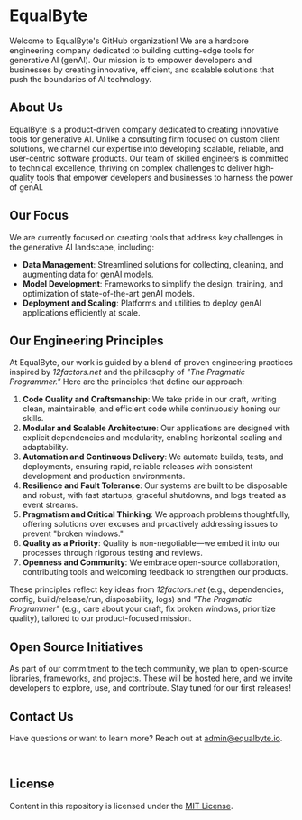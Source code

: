 # EqualByte

Welcome to EqualByte's GitHub organization! We are a hardcore engineering company dedicated to building cutting-edge tools for generative AI (genAI). Our mission is to empower developers and businesses by creating innovative, efficient, and scalable solutions that push the boundaries of AI technology.

## About Us

EqualByte is a product-driven company dedicated to creating innovative tools for generative AI. Unlike a consulting firm focused on custom client solutions, we channel our expertise into developing scalable, reliable, and user-centric software products. Our team of skilled engineers is committed to technical excellence, thriving on complex challenges to deliver high-quality tools that empower developers and businesses to harness the power of genAI.

## Our Focus

We are currently focused on creating tools that address key challenges in the generative AI landscape, including:

- **Data Management**: Streamlined solutions for collecting, cleaning, and augmenting data for genAI models.
- **Model Development**: Frameworks to simplify the design, training, and optimization of state-of-the-art genAI models.
- **Deployment and Scaling**: Platforms and utilities to deploy genAI applications efficiently at scale.

## Our Engineering Principles

At EqualByte, our work is guided by a blend of proven engineering practices inspired by *12factors.net* and the philosophy of *"The Pragmatic Programmer."* Here are the principles that define our approach:

1. **Code Quality and Craftsmanship**: We take pride in our craft, writing clean, maintainable, and efficient code while continuously honing our skills.
2. **Modular and Scalable Architecture**: Our applications are designed with explicit dependencies and modularity, enabling horizontal scaling and adaptability.
3. **Automation and Continuous Delivery**: We automate builds, tests, and deployments, ensuring rapid, reliable releases with consistent development and production environments.
4. **Resilience and Fault Tolerance**: Our systems are built to be disposable and robust, with fast startups, graceful shutdowns, and logs treated as event streams.
5. **Pragmatism and Critical Thinking**: We approach problems thoughtfully, offering solutions over excuses and proactively addressing issues to prevent "broken windows."
6. **Quality as a Priority**: Quality is non-negotiable—we embed it into our processes through rigorous testing and reviews.
7. **Openness and Community**: We embrace open-source collaboration, contributing tools and welcoming feedback to strengthen our products.

These principles reflect key ideas from *12factors.net* (e.g., dependencies, config, build/release/run, disposability, logs) and *"The Pragmatic Programmer"* (e.g., care about your craft, fix broken windows, prioritize quality), tailored to our product-focused mission.

## Open Source Initiatives

As part of our commitment to the tech community, we plan to open-source libraries, frameworks, and projects. These will be hosted here, and we invite developers to explore, use, and contribute. Stay tuned for our first releases!

## Contact Us

Have questions or want to learn more? Reach out at [admin@equalbyte.io](mailto:admin@equalbyte.io).

<br />

## License

Content in this repository is licensed under the [MIT License](LICENSE).
